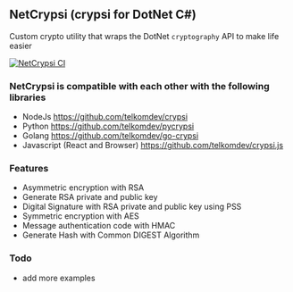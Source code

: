 ## NetCrypsi (crypsi for DotNet C#)

Custom crypto utility that wraps the DotNet `cryptography` API to make life easier

[![NetCrypsi CI](https://github.com/telkomdev/NetCrypsi/actions/workflows/ci.yml/badge.svg?branch=master)](https://github.com/telkomdev/NetCrypsi/actions/workflows/ci.yml)

### NetCrypsi is compatible with each other with the following libraries
- NodeJs https://github.com/telkomdev/crypsi
- Python https://github.com/telkomdev/pycrypsi
- Golang https://github.com/telkomdev/go-crypsi
- Javascript (React and Browser) https://github.com/telkomdev/crypsi.js

### Features
- Asymmetric encryption with RSA
- Generate RSA private and public key
- Digital Signature with RSA private and public key using PSS
- Symmetric encryption with AES
- Message authentication code with HMAC
- Generate Hash with Common DIGEST Algorithm

### Todo

- add more examples